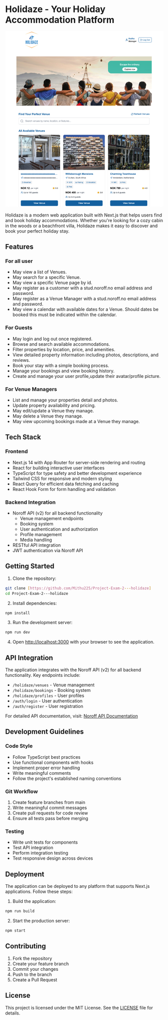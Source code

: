 # Holidaze - Your Holiday Accommodation Platform

![Holidaze Screenshot](SCREENSHOT.png)

Holidaze is a modern web application built with Next.js that helps users find and book holiday accommodations. Whether you're looking for a cozy cabin in the woods or a beachfront villa, Holidaze makes it easy to discover and book your perfect holiday stay.

## Features

### For all user

- May view a list of Venues.
- May search for a specific Venue.
- May view a specific Venue page by id.
- May register as a customer with a stud.noroff.no email address and password.
- May register as a Venue Manager with a stud.noroff.no email address and password.
- May view a calendar with available dates for a Venue. Should dates be booked this must be indicated within the calendar.

### For Guests

- May login and log out once registered.
- Browse and search available accommodations.
- Filter properties by location, price, and amenities.
- View detailed property information including photos, descriptions, and reviews.
- Book your stay with a simple booking process.
- Manage your bookings and view booking history.
- Create and manage your user profile,update their avatar/profile picture.

### For Venue Managers

- List and manage your properties detail and photos.
- Update property availability and pricing.
- May edit/update a Venue they manage.
- May delete a Venue they manage.
- May view upcoming bookings made at a Venue they manage.

## Tech Stack

### Frontend

- Next.js 14 with App Router for server-side rendering and routing
- React for building interactive user interfaces
- TypeScript for type safety and better development experience
- Tailwind CSS for responsive and modern styling
- React Query for efficient data fetching and caching
- React Hook Form for form handling and validation

### Backend Integration

- Noroff API (v2) for all backend functionality
  - Venue management endpoints
  - Booking system
  - User authentication and authorization
  - Profile management
  - Media handling
- RESTful API integration
- JWT authentication via Noroff API

## Getting Started

1. Clone the repository:

```bash
git clone [https://github.com/Mithu225/Project-Exam-2---holidaze]
cd Project-Exam-2---holidaze
```

2. Install dependencies:

```bash
npm install
```


3. Run the development server:

```bash
npm run dev
```

4. Open [http://localhost:3000](http://localhost:3000) with your browser to see the application.

## API Integration

The application integrates with the Noroff API (v2) for all backend functionality. Key endpoints include:

- `/holidaze/venues` - Venue management
- `/holidaze/bookings` - Booking system
- `/holidaze/profiles` - User profiles
- `/auth/login` - User authentication
- `/auth/register` - User registration

For detailed API documentation, visit: [Noroff API Documentation](https://v2.api.noroff.dev/docs/static/index.html)

## Development Guidelines

### Code Style

- Follow TypeScript best practices
- Use functional components with hooks
- Implement proper error handling
- Write meaningful comments
- Follow the project's established naming conventions

### Git Workflow

1. Create feature branches from main
2. Write meaningful commit messages
3. Create pull requests for code review
4. Ensure all tests pass before merging

### Testing

- Write unit tests for components
- Test API integration
- Perform integration testing
- Test responsive design across devices

## Deployment

The application can be deployed to any platform that supports Next.js applications. Follow these steps:

1. Build the application:

```bash
npm run build
```

2. Start the production server:

```bash
npm start
```

## Contributing

1. Fork the repository
2. Create your feature branch
3. Commit your changes
4. Push to the branch
5. Create a Pull Request

## License

This project is licensed under the MIT License. See the [LICENSE](LICENSE) file for details.
